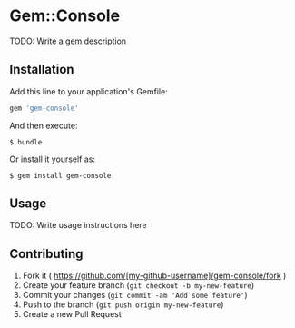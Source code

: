 # Gem::Console

TODO: Write a gem description

## Installation

Add this line to your application's Gemfile:

```ruby
gem 'gem-console'
```

And then execute:

    $ bundle

Or install it yourself as:

    $ gem install gem-console

## Usage

TODO: Write usage instructions here

## Contributing

1. Fork it ( https://github.com/[my-github-username]/gem-console/fork )
2. Create your feature branch (`git checkout -b my-new-feature`)
3. Commit your changes (`git commit -am 'Add some feature'`)
4. Push to the branch (`git push origin my-new-feature`)
5. Create a new Pull Request
